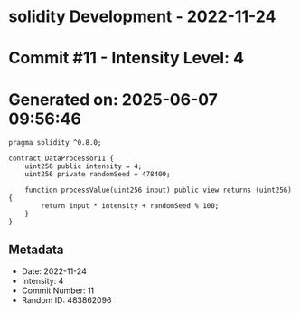 ﻿# solidity Development - 2022-11-24
# Commit #11 - Intensity Level: 4
# Generated on: 2025-06-07 09:56:46
```solidity
pragma solidity ^0.8.0;

contract DataProcessor11 {
    uint256 public intensity = 4;
    uint256 private randomSeed = 478400;

    function processValue(uint256 input) public view returns (uint256) {
        return input * intensity + randomSeed % 100;
    }
}
```
## Metadata
- Date: 2022-11-24
- Intensity: 4
- Commit Number: 11
- Random ID: 483862096
